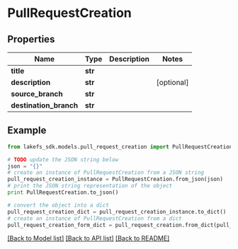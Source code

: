 # PullRequestCreation


## Properties

Name | Type | Description | Notes
------------ | ------------- | ------------- | -------------
**title** | **str** |  | 
**description** | **str** |  | [optional] 
**source_branch** | **str** |  | 
**destination_branch** | **str** |  | 

## Example

```python
from lakefs_sdk.models.pull_request_creation import PullRequestCreation

# TODO update the JSON string below
json = "{}"
# create an instance of PullRequestCreation from a JSON string
pull_request_creation_instance = PullRequestCreation.from_json(json)
# print the JSON string representation of the object
print PullRequestCreation.to_json()

# convert the object into a dict
pull_request_creation_dict = pull_request_creation_instance.to_dict()
# create an instance of PullRequestCreation from a dict
pull_request_creation_form_dict = pull_request_creation.from_dict(pull_request_creation_dict)
```
[[Back to Model list]](../README.md#documentation-for-models) [[Back to API list]](../README.md#documentation-for-api-endpoints) [[Back to README]](../README.md)


